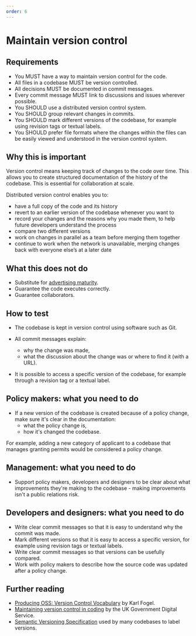 ```yaml
---
order: 6
---
```


# Maintain version control

## Requirements

* You MUST have a way to maintain version control for the code.
* All files in a codebase MUST be version controlled.
* All decisions MUST be documented in commit messages.
* Every commit message MUST link to discussions and issues wherever possible.
* You SHOULD use a distributed version control system.
* You SHOULD group relevant changes in commits.
* You SHOULD mark different versions of the codebase, for example using revision tags or textual labels.
* You SHOULD prefer file formats where the changes within the files can be easily viewed and understood in the version control system.

## Why this is important

Version control means keeping track of changes to the code over time. This allows you to create structured documentation of the history of the codebase. This is essential for collaboration at scale.

Distributed version control enables you to:

* have a full copy of the code and its history
* revert to an earlier version of the codebase whenever you want to
* record your changes and the reasons why you made them, to help future developers understand the process
* compare two different versions
* work on changes in parallel as a team before merging them together
* continue to work when the network is unavailable, merging changes back with everyone else’s at a later date

## What this does not do

* Substitute for [advertising maturity](document-maturity.md).
* Guarantee the code executes correctly.
* Guarantee collaborators.

## How to test

* The codebase is kept in version control using software such as Git.

* All commit messages explain:
  * why the change was made,
  * what the discussion about the change was or where to find it (with a URL).
* It is possible to access a specific version of the codebase, for example through a revision tag or a textual label.

## Policy makers: what you need to do

* If a new version of the codebase is created because of a policy change, make sure it's clear in the documentation:
  * what the policy change is,
  * how it's changed the codebase.

For example, adding a new category of applicant to a codebase that manages granting permits would be considered a policy change.

## Management: what you need to do

* Support policy makers, developers and designers to be clear about what improvements they're making to the codebase - making improvements isn't a public relations risk.

## Developers and designers: what you need to do

* Write clear commit messages so that it is easy to understand why the commit was made.
* Mark different versions so that it is easy to access a specific version, for example using revision tags or textual labels.
* Write clear commit messages so that versions can be usefully compared.
* Work with policy makers to describe how the source code was updated after a policy change.

## Further reading

* [Producing OSS: Version Control Vocabulary](https://producingoss.com/en/vc.html#vc-vocabulary) by Karl Fogel.
* [Maintaining version control in coding](https://www.gov.uk/service-manual/technology/maintaining-version-control-in-coding) by the UK Government Digital Service.
* [Semantic Versioning Specification](https://semver.org/) used by many codebases to label versions.

